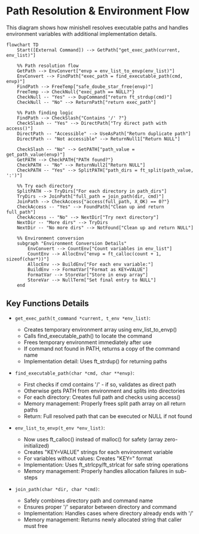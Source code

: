 # Path Resolution & Environment Flow

This diagram shows how minishell resolves executable paths and handles environment variables with additional implementation details.

```mermaid
flowchart TD
    Start([External Command]) --> GetPath["get_exec_path(current, env_list)"]
    
    %% Path resolution flow
    GetPath --> EnvConvert["envp = env_list_to_envp(env_list)"]
    EnvConvert --> FindPath["exec_path = find_executable_path(cmd, envp)"]
    FindPath --> FreeTemp["safe_doube_star_free(envp)"]
    FreeTemp --> CheckNull{"exec_path == NULL?"}
    CheckNull -- "Yes" --> DupCommand["return ft_strdup(cmd)"]
    CheckNull -- "No" --> ReturnPath["return exec_path"]
    
    %% Path finding logic
    FindPath --> CheckSlash{"Contains '/' ?"}
    CheckSlash -- "Yes" --> DirectPath["Try direct path with access()"]
    DirectPath -- "Accessible" --> UseAsPath["Return duplicate path"]
    DirectPath -- "Not accessible" --> ReturnNull1["Return NULL"]
    
    CheckSlash -- "No" --> GetPATH["path_value = get_path_value(envp)"]
    GetPATH --> CheckPATH{"PATH found?"}
    CheckPATH -- "No" --> ReturnNull2["Return NULL"]
    CheckPATH -- "Yes" --> SplitPATH["path_dirs = ft_split(path_value, ':')"]
    
    %% Try each directory
    SplitPATH --> TryDirs["For each directory in path_dirs"]
    TryDirs --> JoinPath["full_path = join_path(dir, cmd)"]
    JoinPath --> CheckAccess{"access(full_path, X_OK) == 0?"}
    CheckAccess -- "Yes" --> FoundPath["Clean up and return full_path"]
    CheckAccess -- "No" --> NextDir["Try next directory"]
    NextDir -- "More dirs" --> TryDirs
    NextDir -- "No more dirs" --> NotFound["Clean up and return NULL"]
    
    %% Environment conversion
    subgraph "Environment Conversion Details"
        EnvConvert --> CountEnv["Count variables in env_list"]
        CountEnv --> AllocEnv["envp = ft_calloc(count + 1, sizeof(char*))"]
        AllocEnv --> BuildEnv["For each env variable:"]
        BuildEnv --> FormatVar["Format as KEY=VALUE"]
        FormatVar --> StoreVar["Store in envp array"]
        StoreVar --> NullTerm["Set final entry to NULL"]
    end
```

## Key Functions Details

- `get_exec_path(t_command *current, t_env *env_list)`:
  - Creates temporary environment array using env_list_to_envp()
  - Calls find_executable_path() to locate the command
  - Frees temporary environment immediately after use
  - If command not found in PATH, returns a copy of the command name
  - Implementation detail: Uses ft_strdup() for returning paths

- `find_executable_path(char *cmd, char **envp)`:
  - First checks if cmd contains '/' - if so, validates as direct path
  - Otherwise gets PATH from environment and splits into directories
  - For each directory: Creates full path and checks using access()
  - Memory management: Properly frees split path array on all return paths
  - Return: Full resolved path that can be executed or NULL if not found

- `env_list_to_envp(t_env *env_list)`:
  - Now uses ft_calloc() instead of malloc() for safety (array zero-initialized)
  - Creates "KEY=VALUE" strings for each environment variable
  - For variables without values: Creates "KEY=" format
  - Implementation: Uses ft_strlcpy/ft_strlcat for safe string operations
  - Memory management: Properly handles allocation failures in sub-steps

- `join_path(char *dir, char *cmd)`:
  - Safely combines directory path and command name
  - Ensures proper '/' separator between directory and command
  - Implementation: Handles cases where directory already ends with '/'
  - Memory management: Returns newly allocated string that caller must free